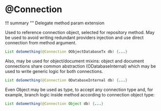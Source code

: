 # @Connection

!!! summary ""
    Delegate method param extension

Used to reference connection object, selected for repository method. May be used to
avoid writing redundant providers injection and use direct connection from method argument.

```java
List doSomething(@Connection OObjectDatabaseTx db) {...}
```

Also, may be used for object/document mixins: object and document connections share common abstraction (ODatabaseInternal) which may be used to write generic logic for both connections.

```java
List doSomething(@Connection ODatabaseInternal db) {...}
```

Even Object may be used as type, to accept any connection type and, for example, branch logic inside method according to connection object type:

```java
List doSomething(@Connection Object db) {...}
```